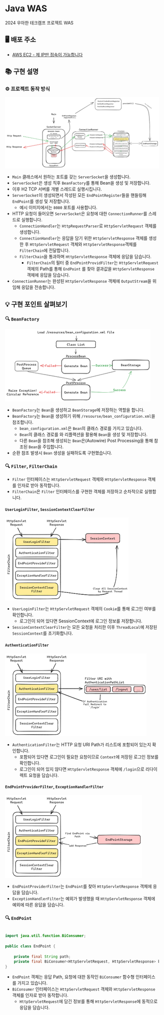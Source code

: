 # Java WAS

2024 우아한 테크캠프 프로젝트 WAS

## 🖥️ 배포 주소

- [AWS EC2 - 제 IP만 접속이 가능합니다](http://13.124.168.217:8080/)

## 📚 구현 설명

### ⚙️ 프로젝트 동작 방식

![img.png](img.png)

- `Main` 클래스에서 원하는 포트를 갖는 `ServerSocket`을 생성합니다.
- `ServerSocket`은 생성 직후 `BeanFactory`를 통해 Bean을 생성 및 저장합니다.
- 이후 H2 TCP 서버를 개별 스레드로 실행시킵니다.
- `ServerSocket`이 생성되면서 작성된 모든 `EndPointRegister`들을 핸들링해 `EndPoint`를 생성 및 저장합니다.
    - 예시 이미지에서는 `8080` 포트를 사용합니다.
- HTTP 요청이 들어오면 `ServerSocket`은 요청에 대한 `ConnectionRunner`를 스레드로 실행합니다.
    - `ConnectionHandler`는 `HttpRequestParser`로 `HttpServletRequest` 객체를 생성합니다.
    - `ConnectionHandler`는 응답을 담기 위한 `HttpServletResponse` 객체를 생성한 후 `HttpServletRequest`
      객체와 `HttpServletResponse`객체를 `FilterChain`에 전달합니다.
    - `FilterChain`을 통과하며 `HttpServletResponse` 객체에 응답을 담습니다.
        - `FilterChain`의 필터 중 `EndPointProvidFilter`는 `HttpServletRequest` 객체의 Path를 통해 `EndPoint`
          를 찾아 결과값을 `HttpServletResponse` 객체에 응답을 담습니다.
- `ConnectionRunner`는 완성된 `HttpServletResponse` 객체에 `OutputStream`을 위임해 응답을 전송합니다.

## 💡 구현 포인트 살펴보기

### 🔍 `BeanFactory`

![img_4.png](img_4.png)

- `BeanFactory`는 `Bean`을 생성하고 `BeanStorage`에 저장하는 역할을 합니다.
- `BeanFactory`는 `Bean`을 생성하기 위해 `/resourse/bean_configuration.xml`을 참조합니다.
    - `bean_configuration.xml`은 `Bean`의 클래스 경로를 가지고 있습니다.
    - `Bean`의 클래스 경로를 와 리플랙션을 활용해 `Bean`을 생성 및 저장합니다.
    - 다른 `Bean`을 참조해 생성되는 `Bean`은(Autowire) Post Processing을 통해 참조된 `Bean`을 주입합니다.
- 순환 참조 발생시 `Bean` 생성을 실패하도록 구현했습니다.

### 🔍 `Filter`, `FilterChain`

- `Filter` 인터페이스는 `HttpServletRequest` 객체와 `HttpServletResponse` 객체를 인자로 받아 동작합니다.
- `FilterChain`은 `Filter` 인터페이스를 구현한 객체를 저장하고 순차적으로 실행합니다.

#### `UserLoginFilter`, `SessionContextClearFilter`

![img_1.png](img_1.png)

- `UserLoginFilter`는 `HttpServletRequest` 객체의 `Cookie`를 통해 로그인 여부를 확인합니다.
    - 로그인이 되어 있다면 SessionContext에 로그인 정보를 저장합니다.
- `SessionContextClearFilter`는 모든 요청을 처리한 이후 `ThreadLocal`에 저장된 `SessionContext`를 초기화합니다.

#### `AuthenticationFilter`

![img_2.png](img_2.png)

- `AuthenticationFilter`는 HTTP 요청 URI Path가 리스트에 포함되어 있는지 확인합니다.
    - 포함되어 있다면 로그인이 필요한 요청이므로 `Context`에 저장된 로그인 정보를 확인합니다.
    - 로그인이 되어 있지 않다면 `HttpServletResponse` 객체에 `/login`으로 리다이렉트 요청을 담습니다.

#### `EndPointProviderFilter`, `ExceptionHandlerFilter`

![img_3.png](img_3.png)

- `EndPointProviderFilter`는 `EndPoint`를 찾아 `HttpServletResponse` 객체에 응답을 담습니다.
- `ExceptionHandlerFilter`는 예외가 발생했을 때 `HttpServletResponse` 객체에 예외에 따른 응답을 담습니다.

### 🔍 `EndPoint`

```java

import java.util.function.BiConsumer;

public class EndPoint {

    private final String path;
    private final BiConsumer<HttpServletRequest, HttpServletResponse> biConsumer;
}

```

- `EndPoint` 객체는 응답 Path, 요청에 대한 동작인 `BiConsumer` 함수형 인터페이스를 가지고 있습니다.
- `BiConsumer` 인터페이스는 `HttpServletRequest` 객체와 `HttpServletResponse` 객체를 인자로 받아 동작합니다.
    - `HttpServletRequest`에 담긴 정보를 통해 `HttpServletResponse`에 동적으로 응답을 담습니다.
